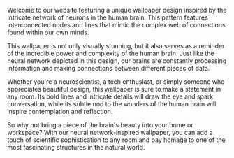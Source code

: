 <!--
Write me content for website with wallpaper "A pattern of interconnected nodes and lines resembling a neural network"
-->

<!--font:Poppins-->

Welcome to our website featuring a unique wallpaper design inspired by the intricate network of neurons in the human brain. This pattern features interconnected nodes and lines that mimic the complex web of connections found within our own minds.

This wallpaper is not only visually stunning, but it also serves as a reminder of the incredible power and complexity of the human brain. Just like the neural network depicted in this design, our brains are constantly processing information and making connections between different pieces of data.

Whether you're a neuroscientist, a tech enthusiast, or simply someone who appreciates beautiful design, this wallpaper is sure to make a statement in any room. Its bold lines and intricate details will draw the eye and spark conversation, while its subtle nod to the wonders of the human brain will inspire contemplation and reflection.

So why not bring a piece of the brain's beauty into your home or workspace? With our neural network-inspired wallpaper, you can add a touch of scientific sophistication to any room and pay homage to one of the most fascinating structures in the natural world.
